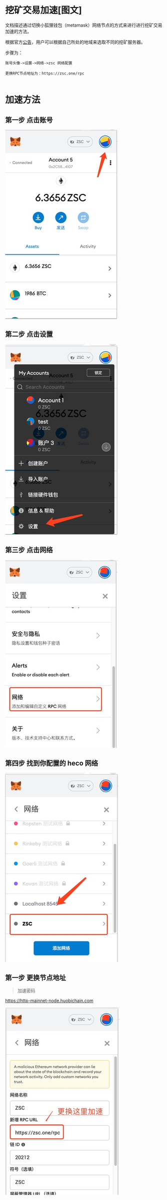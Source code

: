 # 挖矿交易加速[图文]
文档描述通过切换小狐狸钱包（metamask）网络节点的方式来进行进行挖矿交易加速的方法。

根据官方[公告](https://docs.hecochain.com/#/Announcement?id=关于-rpc-服务器的更新)，用户可以根据自己所处的地域来选取不同的挖矿服务器。

步骤为：

```
账号头像->设置->网络->zsc 网络配置

更换RPC节点地址为：https://zsc.one/rpc


```

# 加速方法

## 第一步 点击账号

![](../images/switchrpc/s0.png)

## 第二步 点击设置

![](../images/switchrpc/s1.png)


## 第三步 点击网络

![](../images/switchrpc/s2.png)

## 第四步 找到你配置的 heco 网络

![](../images/switchrpc/s3.png)

## 第一步 更换节点地址

> 加速密码

https://http-mainnet-node.huobichain.com

![](../images/switchrpc/s4.png)